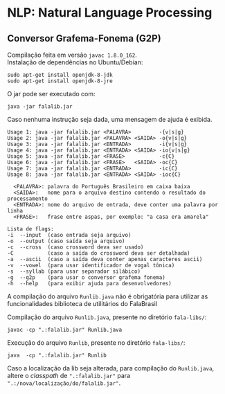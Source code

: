 # NLP: Natural Language Processing

## Conversor Grafema-Fonema (G2P)
Compilação feita em versão `javac 1.8.0_162`.    
Instalação de dependências no Ubuntu/Debian:   
```
sudo apt-get install openjdk-8-jdk
sudo apt-get install openjdk-8-jre
```

O jar pode ser executado com:
```
java -jar falalib.jar
```
Caso nenhuma instrução seja dada, uma mensagem de ajuda é exibida.

```
Usage 1: java -jar falalib.jar <PALAVRA>         -{v|s|g}
Usage 2: java -jar falalib.jar <PALAVRA> <SAIDA> -o{v|s|g}
Usage 3: java -jar falalib.jar <ENTRADA>         -i{v|s|g}
Usage 4: java -jar falalib.jar <ENTRADA> <SAIDA> -io{v|s|g}
Usage 5: java -jar falalib.jar <FRASE>           -c{C}
Usage 6: java -jar falalib.jar <FRASE>   <SAIDA> -oc{C}
Usage 7: java -jar falalib.jar <ENTRADA>         -ic{C}
Usage 8: java -jar falalib.jar <ENTRADA> <SAIDA> -ioc{C}

  <PALAVRA>: palavra do Português Brasileiro em caixa baixa
  <SAIDA>:   nome para o arquivo destino contendo o resultado do processamento
  <ENTRADA>: nome do arquivo de entrada, deve conter uma palavra por linha
  <FRASE>:   frase entre aspas, por exemplo: "a casa era amarela"

Lista de flags:
-i  --input  (caso entrada seja arquivo)
-o  --output (caso saída seja arquivo)
-c  --cross  (caso crossword deva ser usado)
-C           (caso a saída do crossword deva ser detalhada)
-a  --ascii  (caso a saída deva conter apenas caracteres ascii)
-v  --vowel  (para usar identificador de vogal tônica)
-s  --syllab (para usar separador silábico)
-g  --g2p    (para usar o conversor grafema fonema)
-h  --help   (para exibir ajuda para desenvolvedores)
```

A compilação do arquivo `Runlib.java` não é obrigatória para utilizar as
funcionalidades biblioteca de utilitários do FalaBrasil

Compilação do arquivo `Runlib.java`, presente no diretório `fala-libs/`:   
```
javac -cp ".:falalib.jar" Runlib.java
```

Execução do arquivo `Runlib`, presente no diretório `fala-libs/`:   
```
java  -cp ".:falalib.jar" Runlib
```

Caso a localização da lib seja alterada, para compilação do `Runlib.java`, 
altere o _classpath_ de `".:falalib.jar"` para `
".:/nova/localização/do/falalib.jar"`.
